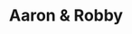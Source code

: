 ---
title: Aaron & Robby
picture: aaronBucklesRobbyNewberry.jpg
viewer_title: Aaron Buckles & Robby Newberry
thumbnail: aaronBucklesRobbyNewberry_t.jpg
alt: Aaron Buckles & Robby Newberry
medium: Watercolor
width: 8.5"
height: 11"
---